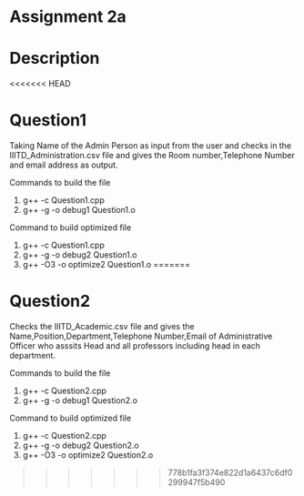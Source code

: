 # Assignment 2a
# Description
<<<<<<< HEAD
# Question1
Taking Name of the Admin Person as input from the user and checks in the IIITD_Administration.csv file and gives the Room number,Telephone Number and email address as output.

Commands to build the file
1)  g++ -c Question1.cpp
2) 	g++ -g -o debug1 Question1.o

Command to build optimized file
1)  g++ -c Question1.cpp
2) 	g++ -g -o debug2 Question1.o
3) 	g++ -O3 -o optimize2 Question1.o
=======
# Question2

Checks the IIITD_Academic.csv file and gives the Name,Position,Department,Telephone Number,Email of Administrative Officer who asssits Head and all professors including head in each department.

Commands to build the file
1)  g++ -c Question2.cpp
2) 	g++ -g -o debug1 Question2.o

Command to build optimized file
1)  g++ -c Question2.cpp
2) 	g++ -g -o debug2 Question2.o
3) 	g++ -O3 -o optimize2 Question2.o
>>>>>>> 778b1fa3f374e822d1a6437c6df0299947f5b490
